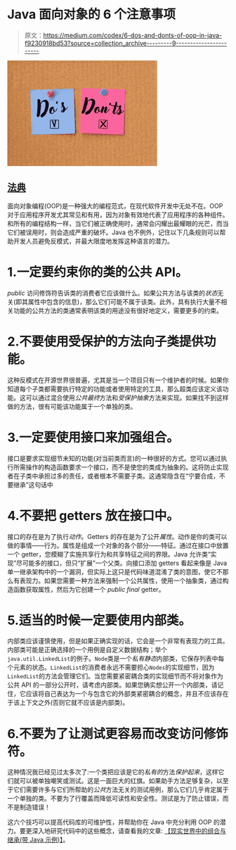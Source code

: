 # Java 面向对象的 6 个注意事项

> 原文：<https://medium.com/codex/6-dos-and-donts-of-oop-in-java-f9230918bd53?source=collection_archive---------9----------------------->

![](img/78dc5a62d402ae08cafac7f768478c7a.png)

## [法典](http://medium.com/codex)

面向对象编程(OOP)是一种强大的编程范式，在现代软件开发中无处不在。OOP 对于应用程序开发尤其常见和有用，因为对象有效地代表了应用程序的各种组件。和所有的编程结构一样，当它们被正确使用时，通常会闪耀出最耀眼的光芒，而当它们被误用时，则会造成严重的破坏。Java 也不例外，记住以下几条规则可以帮助开发人员避免反模式，并最大限度地发挥这种语言的潜力。

# 1.一定要约束你的类的公共 API。

*public* 访问修饰符告诉类的消费者它应该做什么。如果公共方法与该类的*状态*无关(即其属性中包含的信息)，那么它们可能不属于该类。此外，具有执行大量不相关功能的公共方法的类通常表明该类的用途没有很好地定义，需要更多的约束。

# 2.不要使用受保护的方法向子类提供功能。

这种反模式在开源世界很普遍，尤其是当一个项目只有一个维护者的时候。如果你知道每个子类都需要执行特定的功能或者使用特定的工具，那么超类应该定义该功能。这可以通过混合使用*公共最终*方法和*受保护抽象*方法来实现。如果找不到这样做的方法，很有可能该功能属于一个单独的类。

# 3.一定要使用接口来加强组合。

接口是要求实现细节未知的功能(对当前类而言)的一种很好的方式。您可以通过执行所需操作的构造函数要求一个接口，而不是使您的类成为抽象的。这将防止实现者在子类中承担过多的责任，或者根本不需要子类。这通常隐含在“宁要合成，不要继承”这句话中

# 4.不要把 getters 放在接口中。

接口的存在是为了执行*动作*。Getters 的存在是为了公开*属性*。动作是你的类可以做的事情——行为。属性是组成一个对象的各个部分——特征。通过在接口中放置一个 getter，您模糊了实施共享行为和共享特征之间的界限。Java 允许类“实现”尽可能多的接口，但只“扩展”一个父类。向接口添加 getters 看起来像是 Java 单一继承架构中的一个漏洞，但实际上这只是代码味道混淆了类的意图，使它不那么有表现力。如果您需要一种方法来强制一个公共属性，使用一个抽象类，通过构造函数获取属性，然后为它创建一个 *public final* getter。

# 5.适当的时候一定要使用内部类。

内部类应该谨慎使用，但是如果正确实现的话，它会是一个非常有表现力的工具。内部类可能是正确选择的一个用例是自定义数据结构；举个`java.util.LinkedList`的例子。`Node`类是一个*私有静态*内部类，它保存列表中每个元素的状态。`LinkedList`的消费者永远不需要担心`Nodes`的实现细节，因为`LinkedList`的方法会管理它们。当您需要紧密耦合类的实现细节而不将对象作为公共 API 的一部分公开时，请考虑内部类。如果您确实想公开一个内部类，请记住，它应该将自己表达为一个与包含它的外部类紧密耦合的概念，并且不应该存在于该上下文之外(否则它就不应该是内部类)。

# 6.不要为了让测试更容易而改变访问修饰符。

这种情况我已经见过太多次了:一个类把应该是它的*私有的*方法*保护起来*，这样它们就可以被单独嘲笑或测试。这是一面巨大的红旗。如果助手方法足够复杂，以至于它们需要许多与它们所帮助的*公共*方法无关的测试用例，那么它们几乎肯定属于一个单独的类。不要为了行覆盖而降低可读性和安全性。测试是为了防止错误，而不是制造错误！

这六个技巧可以提高代码库的可维护性，并帮助你在 Java 中充分利用 OOP 的潜力。要更深入地研究代码中的这些概念，请查看我的文章:
[【现实世界中的组合与继承(带 Java 示例)】](/codex/composition-vs-inheritance-in-the-real-world-with-java-examples-89761b64efb8)。